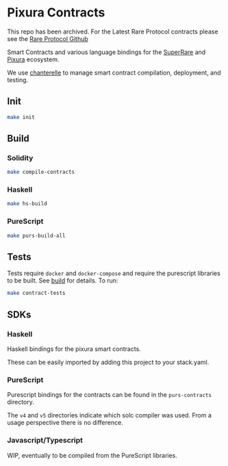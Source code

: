 # Pixura Contracts

This repo has been archived. For the Latest Rare Protocol contracts please see the [Rare Protocol Github](https://github.com/rareprotocol)

Smart Contracts and various language bindings for the [SuperRare](https://superrare.co/activity) and [Pixura](http://platform.pixura.io/) ecosystem.

We use [chanterelle](https://docs.chntrl.io/en/latest/) to manage smart contract compilation, deployment, and testing.

## Init

```bash
make init
```

## Build

### Solidity

```bash
make compile-contracts
```

### Haskell

```bash
make hs-build
```

### PureScript

```bash
make purs-build-all
```

## Tests

Tests require `docker` and `docker-compose` and require the purescript libraries to be built. See [build](#build) for details. To run:

```bash
make contract-tests
```

## SDKs

### Haskell

Haskell bindings for the pixura smart contracts.

These can be easily imported by adding this project to your stack.yaml.

### PureScript

Purescript bindings for the contracts can be found in the `purs-contracts` directory.

The `v4` and `v5` directories indicate which solc compiler was used. From a usage perspective there is no difference.

### Javascript/Typescript

WIP, eventually to be compiled from the PureScript libraries.
